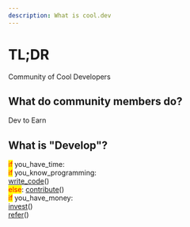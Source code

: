 ```yaml
---
description: What is cool.dev
---
```


# TL;DR

Community of Cool Developers

## What do community members do?

Dev to Earn

## What is "Develop"?

<mark style="color:red;">if</mark> you\_have\_time: \
&#x20;   <mark style="color:red;">if</mark> you\_know\_programming:\
&#x20;       [write\_code](broken-reference)() \
&#x20;   <mark style="color:red;">else</mark>: [contribute](broken-reference)() \
<mark style="color:red;">if</mark> you\_have\_money: \
&#x20;   [invest](earn/invest.md)() \
[refer](earn/refer.md)()





##
